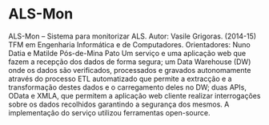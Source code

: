 # ALS-Mon

ALS-Mon – Sistema para monitorizar ALS. Autor: Vasile Grigoras. (2014-15)
TFM em Engenharia Informática e de Computadores. Orientadores: Nuno Datia e Matilde Pós-de-Mina Pato
Um serviço e uma aplicação web que fazem a recepção dos dados de forma segura; um Data Warehouse (DW) onde os dados são verificados, processados e gravados autonomamente através do processo ETL automatizado que permite a extracção e a transformação destes dados e o carregamento deles no DW; duas APIs, OData e XMLA, que permitem a aplicação web cliente realizar interrogações sobre os dados recolhidos garantindo a segurança dos mesmos. A implementação do serviço utilizou ferramentas open-source.

